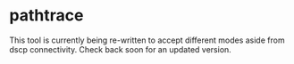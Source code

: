 # pathtrace

This tool is currently being re-written to accept different modes aside from dscp connectivity. Check back soon for an updated version.
